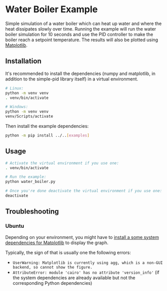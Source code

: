 # Water Boiler Example

Simple simulation of a water boiler which can heat up water and where the heat dissipates slowly over time. Running the example will run the water boiler simulation for 10 seconds and use the PID controller to make the boiler reach a setpoint temperature. The results will also be plotted using [Matplotlib](https://matplotlib.org).

## Installation

It's recommended to install the dependencies (numpy and matplotlib, in addition to the simple-pid library itself) in a virtual environment.

```bash
# Linux:
python -m venv venv
. venv/bin/activate

# Windows:
python -m venv venv
venv/Scripts/activate
```

Then install the example dependencies:

```bash
python -m pip install ../..[examples]
```

## Usage

```bash
# Activate the virtual environment if you use one:
. venv/bin/activate

# Run the example:
python water_boiler.py

# Once you're done deactivate the virtual environment if you use one:
deactivate
```

## Troubleshooting

### Ubuntu

Depending on your environment, you might have to [install a some system dependencies for Matplotlib](https://stackoverflow.com/a/56673945/3767264) to display the graph.

Typically, the sign of that is usually one the following errors:

- `UserWarning: Matplotlib is currently using agg, which is a non-GUI backend, so cannot show the figure.`
- `AttributeError: module 'cairo' has no attribute 'version_info'` (if the system dependencies are already available but not the corresponding Python dependencies)
